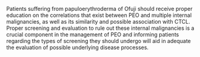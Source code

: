 Patients suffering from papuloerythroderma of Ofuji should receive proper education on the correlations that exist between PEO and multiple internal malignancies, as well as its similarity and possible association with CTCL. Proper screening and evaluation to rule out these internal malignancies is a crucial component in the management of PEO and informing patients regarding the types of screening they should undergo will aid in adequate the evaluation of possible underlying disease processes.